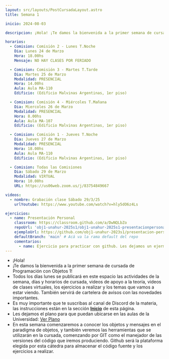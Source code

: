 ```yaml
---
layout: src/layouts/PostCursadaLayout.astro
title: Semana 1

inicio: 2024-08-03

descripcion: ¡Hola! ¡Te damos la bienvenida a la primer semana de cursada de Programación con Objetos 1!

horarios:
  - Comision: Comisión 2 - Lunes T.Noche
    Dia: Lunes 24 de Marzo
    Hora: 18.00hs
    Mensaje: NO HAY CLASES POR FERIADO

  - Comision: Comisión 3 - Martes T.Tarde
    Dia: Martes 25 de Marzo
    Modalidad: PRESENCIAL
    Hora: 14.00hs
    Aula: Aula MA-110
    Edificio: (Edificio Malvinas Argentinas, 1er piso)

  - Comision: Comisión 4 - Miércoles T.Mañana
    Dia: Miercoles 26 de Marzo
    Modalidad: PRESENCIAL
    Hora: 8.00hs
    Aula: Aula MA-107
    Edificio: (Edificio Malvinas Argentinas, 1er piso)

  - Comision: Comisión 1 - Jueves T.Noche
    Dia: Jueves 27 de Marzo
    Modalidad: PRESENCIAL
    Hora: 18.00hs
    Aula: Aula MA-110
    Edificio: (Edificio Malvinas Argentinas, 1er piso)

  - Comision: Todas las Comisiones
    Dia: Sábado 29 de Marzo
    Modalidad: VIRTUAL
    Hora: 10.00hs
    URL: https://us06web.zoom.us/j/83754849667

videos:
  - nombre: Grabación clase Sábado 29/3/25
    urlYoutube: https://www.youtube.com/watch?v=hly5dO6z4Ls

ejercicios:
  - name: Presentación Personal
    classroom: https://classroom.github.com/a/DwNQLbZo
    repoUrl: 'obj1-unahur-2025s1/obj1-unahur-2025s1-presentacionpersonal-PresentacionPersonal' # Acá va la URL del repo sin el "https://github.com/"
    ejemploUrl: https://github.com/obj1-unahur-2023s1/presentacion-personal-BrankoMuruaga.git
    defaultBranch: 'main' # Acá va la rama default del repo
    comentarios:
      - name: Ejercicio para practicar con github. Les dejamos un ejermplo, aunque esperamos que nos sorprendan con algo bien personal y creativo!
---
```


- ¡Hola!
- ¡Te damos la bienvenida a la primer semana de cursada de Programación con Objetos 1!
- Todos los días lunes se publicará en este espacio las actividades de la semana, días y horarios de cursada, videos de apoyo a la teoría, videos de clases virtuales, los ejercicios a realizar y los temas que vamos a estar viendo. También servirá de cartelera de avisos con las novedades importantes.
- Es muy importante que te suscribas al canal de Discord de la materia, las instrucciones están en la sección **[Inicio](/)** de esta página.
- Les dejamos el plano para que puedan ubicarse en las aulas de la Universidad: <a href="https://unahur.edu.ar/wp-content/uploads/2024/01/PLANO-2024-1.pdf" target="_blank">Ver Plano</a>
- En esta semana comenzaremos a conocer los objetos y mensajes en el paradigma de objetos, y también veremos las herramientas que se utilizarán en la cursada, comenzando por GIT como el manejador de las versiones del código que iremos produciendo. Github será la plataforma elegida por esta cátedra para almacenar el código fuente y los ejercicios a realizar.
